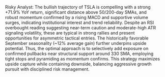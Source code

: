 Risky Analyst: The bullish trajectory of TSLA is compelling with a strong +71.9% YoY return, significant distance above 50/200-day SMAs, and robust momentum confirmed by a rising MACD and supportive volume surges, indicating institutional interest and trend reliability. Despite an RSI overbought reading suggesting near-term caution and moderate-high ATR signaling volatility, these are typical in strong rallies and present opportunities for asymmetric tactical entries. The historically favorable September seasonality (~12% average gain) further underpins upside potential. Thus, the optimal approach is to selectively add exposure on confirmed pullbacks near structural support around 330 SMA, employing tight stops and pyramiding as momentum confirms. This strategy maximizes upside capture while containing downside, balancing aggressive growth pursuit with disciplined risk management.